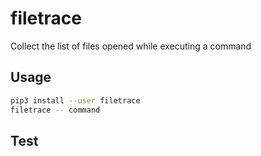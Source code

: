 # filetrace

Collect the list of files opened while executing a command

## Usage

```bash
pip3 install --user filetrace
filetrace -- command
```

## Test
